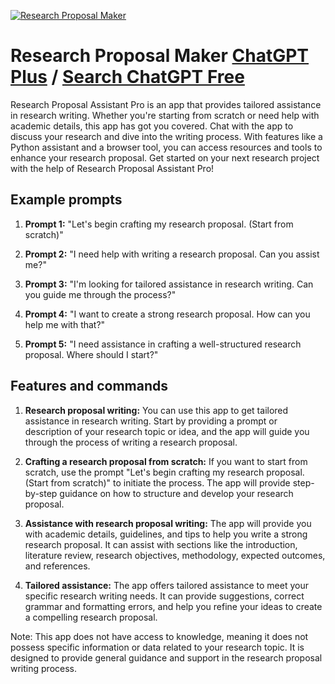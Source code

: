 
[![Research Proposal Maker](https://files.oaiusercontent.com/file-sUnrvduw6oO4SY0XOs4zJV0a?se=2123-10-17T19%3A44%3A24Z&sp=r&sv=2021-08-06&sr=b&rscc=max-age%3D31536000%2C%20immutable&rscd=attachment%3B%20filename%3D42fc76a2-637a-48be-aa1d-7619540e23f3.png&sig=hVkPeP4frgX3AMsu%2Bj/cdEQtiAjY12ZcxztoS25NUKY%3D)](https://chat.openai.com/g/g-IzrDadyxd-research-proposal-maker)

# Research Proposal Maker [ChatGPT Plus](https://chat.openai.com/g/g-IzrDadyxd-research-proposal-maker) / [Search ChatGPT Free](https://gptcall.net/index.html#/?search=Research%20Proposal%20Maker)

Research Proposal Assistant Pro is an app that provides tailored assistance in research writing. Whether you're starting from scratch or need help with academic details, this app has got you covered. Chat with the app to discuss your research and dive into the writing process. With features like a Python assistant and a browser tool, you can access resources and tools to enhance your research proposal. Get started on your next research project with the help of Research Proposal Assistant Pro!

## Example prompts

1. **Prompt 1:** "Let's begin crafting my research proposal. (Start from scratch)"

2. **Prompt 2:** "I need help with writing a research proposal. Can you assist me?"

3. **Prompt 3:** "I'm looking for tailored assistance in research writing. Can you guide me through the process?"

4. **Prompt 4:** "I want to create a strong research proposal. How can you help me with that?"

5. **Prompt 5:** "I need assistance in crafting a well-structured research proposal. Where should I start?"

## Features and commands

1. **Research proposal writing:** You can use this app to get tailored assistance in research writing. Start by providing a prompt or description of your research topic or idea, and the app will guide you through the process of writing a research proposal.

2. **Crafting a research proposal from scratch:** If you want to start from scratch, use the prompt "Let's begin crafting my research proposal. (Start from scratch)" to initiate the process. The app will provide step-by-step guidance on how to structure and develop your research proposal.

3. **Assistance with research proposal writing:** The app will provide you with academic details, guidelines, and tips to help you write a strong research proposal. It can assist with sections like the introduction, literature review, research objectives, methodology, expected outcomes, and references.

4. **Tailored assistance:** The app offers tailored assistance to meet your specific research writing needs. It can provide suggestions, correct grammar and formatting errors, and help you refine your ideas to create a compelling research proposal.

Note: This app does not have access to knowledge, meaning it does not possess specific information or data related to your research topic. It is designed to provide general guidance and support in the research proposal writing process.



